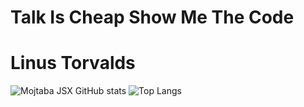 # Talk Is Cheap Show Me The Code
# Linus Torvalds

![Mojtaba JSX GitHub stats](https://github-readme-stats.vercel.app/api?username=mojtaba-jsx&show_icons=true&theme=radical)
![Top Langs](https://github-readme-stats.vercel.app/api/top-langs/?username=mojtaba-jsx&hide_progress=true)
